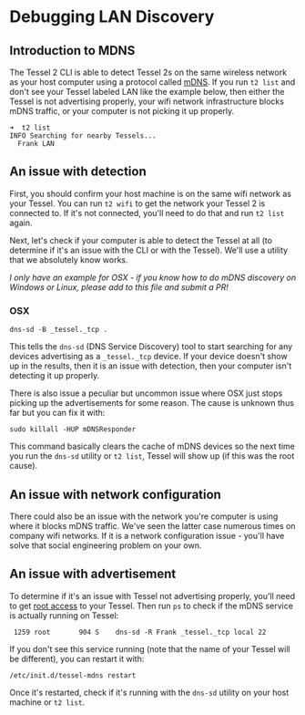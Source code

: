 # Debugging LAN Discovery

## Introduction to MDNS

The Tessel 2 CLI is able to detect Tessel 2s on the same wireless network as your host computer using a protocol called [mDNS](https://en.wikipedia.org/wiki/Multicast_DNS). If you run `t2 list` and don't see your Tessel labeled LAN like the example below, then either the Tessel is not advertising properly, your wifi network infrastructure blocks mDNS traffic, or your computer is not picking it up properly.

```
➜  t2 list
INFO Searching for nearby Tessels...
  Frank LAN
```

## An issue with detection
First, you should confirm your host machine is on the same wifi network as your Tessel. You can run `t2 wifi` to get the network your Tessel 2 is connected to. If it's not connected, you'll need to do that and run `t2 list` again.

Next, let's check if your computer is able to detect the Tessel at all (to determine if it's an issue with the CLI or with the Tessel). We'll use a utility that we absolutely know works.

*I only have an example for OSX - if you know how to do mDNS discovery on Windows or Linux, please add to this file and submit a PR!*
### OSX
```
dns-sd -B _tessel._tcp .
```
This tells the `dns-sd` (DNS Service Discovery) tool to start searching for any devices advertising as a `_tessel._tcp` device. If your device doesn't show up in the results, then it is an issue with detection, then your computer isn't detecting it up properly.

There is also issue a peculiar but uncommon issue where OSX just stops picking up the advertisements for some reason. The cause is unknown thus far but you can fix it with:
```
sudo killall -HUP mDNSResponder
```
This command basically clears the cache of mDNS devices so the next time you run the `dns-sd` utility or `t2 list`, Tessel will show up (if this was the root cause).

## An issue with network configuration
There could also be an issue with the network you're computer is using where it blocks mDNS traffic. We've seen the latter case numerous times on company wifi networks. If it is a network configuration issue - you'll have solve that social engineering problem on your own.

## An issue with advertisement
To determine if it's an issue with Tessel not advertising properly, you'll need to get [root access](https://github.com/tessel/onboarding/blob/master/SSH-AND-DTERM.md) to your Tessel. Then run `ps` to check if the mDNS service is actually running on Tessel:
```
 1259 root       904 S    dns-sd -R Frank _tessel._tcp local 22
```
If you don't see this service running (note that the name of your Tessel will be different), you can restart it with:
```
/etc/init.d/tessel-mdns restart
```
Once it's restarted, check if it's running with the `dns-sd` utility on your host machine or `t2 list`.
